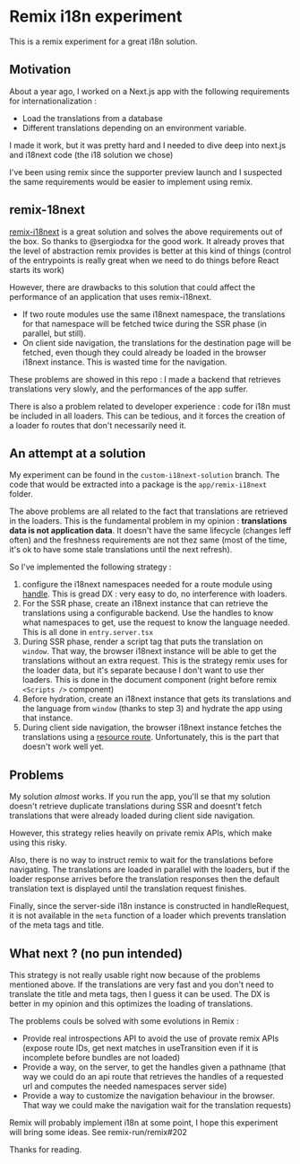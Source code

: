 # Remix i18n experiment 

This is a remix experiment for a great i18n solution.

## Motivation

About a year ago, I worked on a Next.js app with the following requirements for internationalization :

 - Load the translations from a database
 - Different translations depending on an environment variable.

I made it work, but it was pretty hard and I needed to dive deep into next.js and i18next code (the i18 solution we chose)

I've been using remix since the supporter preview launch and I suspected the same requirements would be easier to implement using remix.

## remix-18next

[remix-i18next](https://github.com/sergiodxa/remix-i18next) is a great solution and solves the above requirements out of the box. So thanks to @sergiodxa for the good work. It already proves that the level of abstraction remix provides is better at this kind of things (control of the entrypoints is really great when we need to do things before React starts its work)

However, there are drawbacks to this solution that could affect the performance of an application that uses remix-i18next.

 - If two route modules use the same i18next namespace, the translations for that namespace will be fetched twice during the SSR phase (in parallel, but still).
 - On client side navigation, the translations for the destination page will be fetched, even though they could already be loaded in the browser i18next instance. This is wasted time for the navigation.

These problems are showed in this repo : I made a backend that retrieves translations very slowly, and the performances of the app suffer.

There is also a problem related to developer experience : code for i18n must be included in all loaders. This can be tedious, and it forces the creation of a loader fo routes that don't necessarily need it.

## An attempt at a solution

My experiment can be found in the `custom-i18next-solution` branch. The code that would be extracted into a package is the `app/remix-i18next` folder.

The above problems are all related to the fact that translations are retrieved in the loaders. This is the fundamental problem in my opinion : **translations data is not application data**. It doesn't have the same lifecycle (changes leff often) and the freshness requirements are not thez same (most of the time, it's ok to have some stale translations until the next refresh).

So I've implemented the following strategy :
 
 1. configure the i18next namespaces needed for a route module using [handle](https://remix.run/docs/en/v1/api/conventions#handle). This is gread DX : very easy to do, no interference with loaders.
 2. For the SSR phase, create an i18next instance that can retrieve the translations using a configurable backend. Use the handles to know what namespaces to get, use the request to know the language needed. This is all done in `entry.server.tsx`
 3. During SSR phase, render a script tag that puts the translation on `window`. That way, the browser i18next instance will be able to get the translations without an extra request. This is the strategy remix uses for the loader data, but it's separate because I don't want to use ther loaders. This is done in the document component (right before remix `<Scripts />` component)
 4. Before hydration, create an i18next instance that gets its translations and the language from `window` (thanks to step 3) and hydrate the app using that instance.
 5. During client side navigation, the browser i18next instance fetches the translations using a [resource route](https://remix.run/docs/en/v1/guides/resource-routes). Unfortunately, this is the part that doesn't work well yet. 

## Problems

My solution *almost* works. If you run the app, you'll se that my solution doesn't retrieve duplicate translations during SSR and doesnt't fetch translations that were already loaded during client side navigation.

However, this strategy relies heavily on private remix APIs, which make using this risky.

Also, there is no way to instruct remix to wait for the translations before navigating. The translations are loaded in parallel with the loaders, but if the loader response arrives before the translation responses then the default translation text is displayed until the translation request finishes.

Finally, since the server-side i18n instance is constructed in handleRequest, it is not available in the `meta` function of a loader which prevents translation of the meta tags and title.

## What next ? (no pun intended)

This strategy is not really usable right now because of the problems mentioned above. If the translations are very fast and you don't need to translate the title and meta tags, then I guess it can be used. The DX is better in my opinion and this optimizes the loading of translations.

The problems couls be solved with some evolutions in Remix :

 - Provide real introspections API to avoid the use of provate remix APIs (expose route IDs, get next matches in useTransition even if it is incomplete before bundles are not loaded)
 - Provide a way, on the server, to get the handles given a pathname (that way we could do an api route that retrieves the handles of a requested url and computes the needed namespaces server side)
 - Provide a way to customize the navigation behaviour in the browser. That way we could make the navigation wait for the translation requests)

Remix will probably implement i18n at some point, I hope this experiment will bring some ideas. See remix-run/remix#202

Thanks for reading.